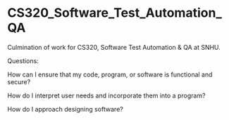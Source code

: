 # CS320_Software_Test_Automation_QA
Culmination of work for CS320, Software Test Automation &amp; QA at SNHU. 

Questions:

How can I ensure that my code, program, or software is functional and secure?

How do I interpret user needs and incorporate them into a program?

How do I approach designing software?
